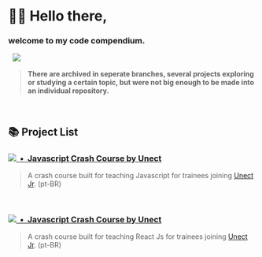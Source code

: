 # 👋🏻 Hello there,
### welcome to my code compendium.

<img src="https://github.com/Dangocan/duka/blob/master/.github/Assets/Images/padding.png?raw=true" 
height="5px">
<img
src="https://images.unsplash.com/photo-1507842217343-583bb7270b66?ixlib=rb-1.2.1&ixid=MnwxMjA3fDB8MHxwaG90by1wYWdlfHx8fGVufDB8fHx8&auto=format&fit=crop&w=1590&q=80" 
width="80%">
> **There are archived in seperate branches, several projects exploring or studying a certain topic, but were not big enough to be made into an individual repository.**

<br>

## 📚 Project List

### **<a href="https://github.com/thiagowaib/code-compendium/tree/unect-cap-js" target="_blank"><img src="https://cdn.jsdelivr.net/gh/devicons/devicon/icons/javascript/javascript-original.svg" height="25px"/>&nbsp;&nbsp;•&nbsp;&nbsp;Javascript Crash Course by Unect</a>**
> A crash course built for teaching Javascript for trainees joining <a href="unect.com.br" target="_blank">Unect Jr</a>. (pt-BR)

<br>

### **<a href="https://github.com/thiagowaib/code-compendium/tree/unect-cap-reactjs" target="_blank"><img src="https://cdn.jsdelivr.net/gh/devicons/devicon/icons/react/react-original.svg" height="25px"/>&nbsp;&nbsp;•&nbsp;&nbsp;Javascript Crash Course by Unect</a>**
> A crash course built for teaching React Js for trainees joining <a href="unect.com.br" target="_blank">Unect Jr</a>. (pt-BR)